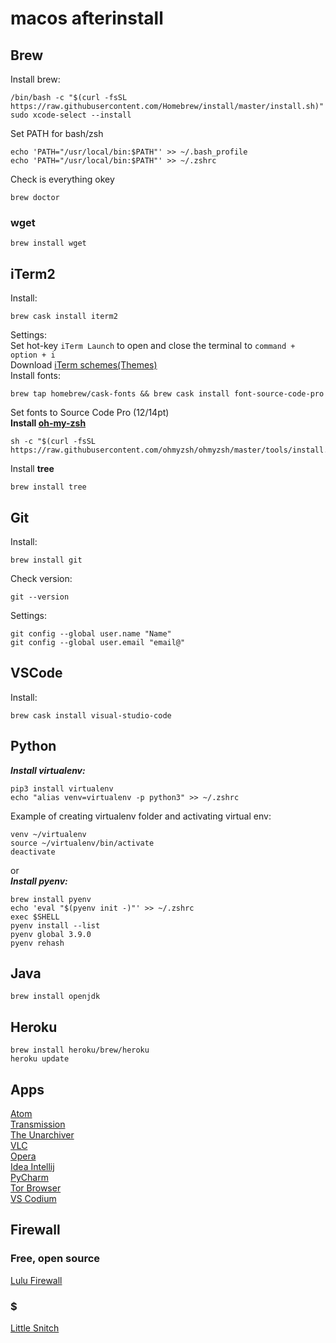 # macos afterinstall
## Brew
Install brew:
```
/bin/bash -c "$(curl -fsSL https://raw.githubusercontent.com/Homebrew/install/master/install.sh)"
sudo xcode-select --install
```
Set PATH for bash/zsh</br>
```
echo 'PATH="/usr/local/bin:$PATH"' >> ~/.bash_profile
echo 'PATH="/usr/local/bin:$PATH"' >> ~/.zshrc
```
Check is everything okey</br>
```
brew doctor
```
### wget
```
brew install wget
```
## iTerm2
Install:
```
brew cask install iterm2
```
Settings:</br>
Set hot-key `iTerm Launch` to open and close the terminal to `command + option + i`</br>
Download [iTerm schemes(Themes)](https://github.com/mbadolato/iTerm2-Color-Schemes/tree/master/schemes)</br>
Install fonts:</br>
```
brew tap homebrew/cask-fonts && brew cask install font-source-code-pro
```
Set fonts to Source Code Pro (12/14pt)</br>
**Install [oh-my-zsh](https://github.com/ohmyzsh/ohmyzsh)**</br>
```
sh -c "$(curl -fsSL https://raw.githubusercontent.com/ohmyzsh/ohmyzsh/master/tools/install.sh)"
```
Install **tree**</br>
```
brew install tree
```
## Git
Install:
```
brew install git
```
Check version:
```
git --version
```
Settings:
```
git config --global user.name "Name"
git config --global user.email "email@"
```
## VSCode
Install:
```
brew cask install visual-studio-code
```
## Python
***Install virtualenv:***
```
pip3 install virtualenv
echo "alias venv=virtualenv -p python3" >> ~/.zshrc
```
Example of creating virtualenv folder and activating virtual env:
```
venv ~/virtualenv
source ~/virtualenv/bin/activate
deactivate
```
or<br />
***Install pyenv:***
```
brew install pyenv
echo 'eval "$(pyenv init -)"' >> ~/.zshrc
exec $SHELL
pyenv install --list
pyenv global 3.9.0
pyenv rehash
```

## Java
```
brew install openjdk
```
## Heroku
```
brew install heroku/brew/heroku
heroku update
```
## Apps
[Atom](https://atom.io/)</br>
[Transmission](https://transmissionbt.com/)</br>
[The Unarchiver](https://theunarchiver.com/)</br>
[VLC](https://www.videolan.org/vlc/index.html)</br>
[Opera](https://www.opera.com/ru)</br>
[Idea Intellij](https://www.jetbrains.com/idea/download/#section=mac)</br>
[PyCharm](https://www.jetbrains.com/pycharm/download/#section=mac)</br>
[Tor Browser](https://www.torproject.org)</br>
[VS Codium](https://vscodium.com)

## Firewall
### Free, open source
[Lulu Firewall](https://objective-see.com/products/lulu.html)
### $
[Little Snitch](https://www.obdev.at/products/littlesnitch/index.html)
